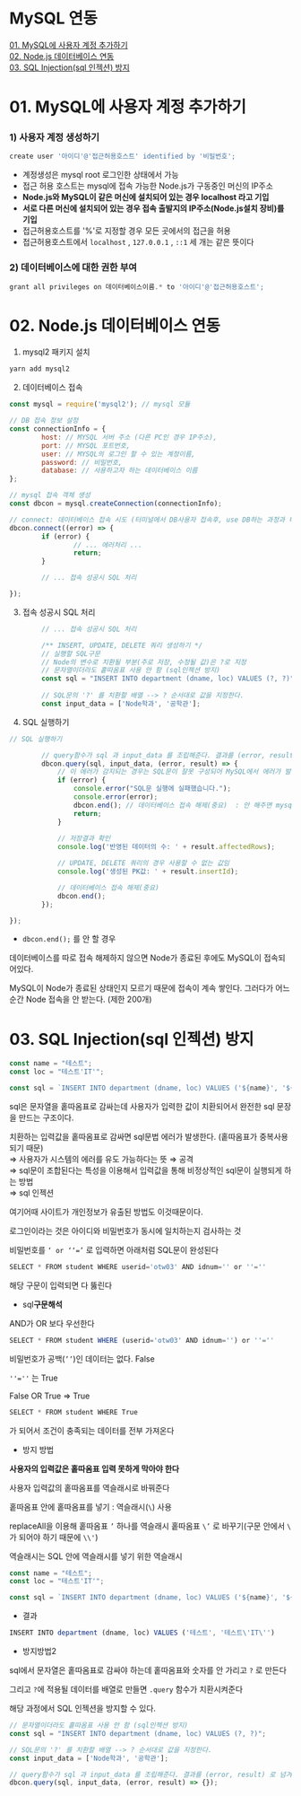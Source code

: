 # MySQL 연동
[01. MySQL에 사용자 계정 추가하기](#01-mysql에-사용자-계정-추가하기)  
[02. Node.js 데이터베이스 연동](#02-nodejs-데이터베이스-연동)  
[03. SQL Injection(sql 인젝션) 방지](#03-sql-injectionsql-인젝션-방지)  

# 01. MySQL에 사용자 계정 추가하기

### 1) 사용자 계정 생성하기

```powershell
create user '아이디'@'접근허용호스트' identified by '비밀번호';
```

- 계정생성은 mysql root 로그인한 상태에서 가능
- 접근 허용 호스트는 mysql에 접속 가능한 Node.js가 구동중인 머신의 IP주소
- **Node.js와 MySQL이 같은 머신에 설치되어 있는 경우 localhost 라고 기입**
- **서로 다른 머신에 설치되어 있는 경우 접속 출발지의 IP주소(Node.js설치 장비)를 기입**
- 접근허용호스트를 '%'로 지정할 경우 모든 곳에서의 접근을 허용
- 접근허용호스트에서 `localhost` , `127.0.0.1` , `::1` 세 개는 같은 뜻이다

### 2) 데이터베이스에 대한 권한 부여

```powershell
grant all privileges on 데이터베이스이름.* to '아이디'@'접근허용호스트'; 
```

# 02. Node.js 데이터베이스 연동

1) mysql2 패키지 설치

```powershell
yarn add mysql2
```

2) 데이터베이스 접속

```jsx
const mysql = require('mysql2'); // mysql 모듈

// DB 접속 정보 설정
const connectionInfo = {
		host: // MYSQL 서버 주소 (다른 PC인 경우 IP주소),
		port: // MYSQL 포트번호,
		user: // MYSQL의 로그인 할 수 있는 계정이름,
		password: // 비밀번호,
		database: // 사용하고자 하는 데이터베이스 이름
};

// mysql 접속 객체 생성
const dbcon = mysql.createConnection(connectionInfo);

// connect: 데이터베이스 접속 시도 (터미널에서 DB사용자 접속후, use DB하는 과정과 비슷함)
dbcon.connect((error) => {
		if (error) {
				// ... 에러처리 ...
				return;
		}

		// ... 접속 성공시 SQL 처리

});
```

3) 접속 성공시 SQL 처리

```jsx
		// ... 접속 성공시 SQL 처리

		/** INSERT, UPDATE, DELETE 쿼리 생성하기 */
		// 실행할 SQL구문
		// Node의 변수로 치환될 부분(주로 저장, 수정될 값)은 ?로 지정
		// 문자열이더라도 홑따옴표 사용 안 함 (sql인젝션 방지)
		const sql = "INSERT INTO department (dname, loc) VALUES (?, ?)";
		
		// SQL문의 '?' 를 치환할 배열 --> ? 순서대로 값을 지정한다.
		const input_data = ['Node학과', '공학관'];
```

4) SQL 실행하기

```jsx
// SQL 실행하기		

		// query함수가 sql 과 input_data 를 조립해준다. 결과를 (error, result) 로 넘겨줌
		dbcon.query(sql, input_data, (error, result) => {
		    // 이 에러가 감지되는 경우는 SQL문이 잘못 구성되어 MySQL에서 에러가 발생한 경우.
		    if (error) {
		        console.error("SQL문 실행에 실패했습니다.");
		        console.error(error);
		        dbcon.end(); // 데이터베이스 접속 해제(중요)  : 안 해주면 mysql이 node연결이 끊긴걸 모름
		        return;
		    }
		
		    // 저장결과 확인
		    console.log('반영된 데이터의 수: ' + result.affectedRows);

		    // UPDATE, DELETE 쿼리의 경우 사용할 수 없는 값임
		    console.log('생성된 PK값: ' + result.insertId);

		    // 데이터베이스 접속 해제(중요)
		    dbcon.end();
		});

});
```

- `dbcon.end();` 를 안 할 경우

데이터베이스를 따로 접속 해제하지 않으면 Node가 종료된 후에도 MySQL이 접속되어있다.  

MySQL이 Node가 종료된 상태인지 모르기 때문에 접속이 계속 쌓인다.  그러다가 어느순간 Node 접속을 안 받는다.  (제한 200개)  

# 03. SQL Injection(sql 인젝션) 방지

```jsx
const name = "테스트";
const loc = "테스트'IT'";

const sql = `INSERT INTO department (dname, loc) VALUES ('${name}', '${loc})`;
```

sql은 문자열을 홑따옴표로 감싸는데 사용자가 입력한 값이 치환되어서 완전한 sql 문장을 만드는 구조이다.  

치환하는 입력값을 홑따옴표로 감싸면 sql문법 에러가 발생한다.  (홑따옴표가 중복사용되기 때문)  
⇒ 사용자가 시스템의 에러를 유도 가능하다는 뜻 ⇒ 공격  
⇒ sql문이 조합된다는 특성을 이용해서 입력값을 통해 비정상적인 sql문이 실행되게 하는 방법  
⇒ sql 인젝션  

여기어때 사이트가 개인정보가 유출된 방법도 이것때문이다.  

로그인이라는 것은 아이디와 비밀번호가 동시에 일치하는지 검사하는 것  

비밀번호를 `‘ or ‘‘=’` 로 입력하면 아래처럼 SQL문이 완성된다  

```jsx
SELECT * FROM student WHERE userid='otw03' AND idnum='' or ''='' 
```

해당 구문이 입력되면 다 뚫린다  

- sql**구문해석**

AND가 OR 보다 우선한다  

```jsx
SELECT * FROM student WHERE (userid='otw03' AND idnum='') or ''='' 
```

비밀번호가 공백(`’’`)인 데이터는 없다. False  

`''=''` 는 True  

False OR True ⇒ True  

```jsx
SELECT * FROM student WHERE True
```

가 되어서 조건이 충족되는 데이터를 전부 가져온다  

- 방지 방법

**사용자의 입력값은 홑따옴표 입력 못하게 막아야 한다**  

사용자 입력값의 홑따옴표를 역슬래시로 바꿔준다  

홑따옴표 안에 홑따옴표를 넣기 : 역슬래시(`\`) 사용  

replaceAll을 이용해 홑따옴표 `’` 하나를 역슬래시 홑따옴표  `\’` 로 바꾸기(구문 안에서 `\` 가 되어야 하기 때문에 `\\'`)  

역슬래시는 SQL 안에 역슬래시를 넣기 위한 역슬래시  

```jsx
const name = "테스트";
const loc = "테스트'IT'";

const sql = `INSERT INTO department (dname, loc) VALUES ('${name}', '${loc.replaceAll("'", "\\'")}')`;
```

- 결과

```jsx
INSERT INTO department (dname, loc) VALUES ('테스트', '테스트\'IT\'')
```

- 방지방법2

sql에서 문자열은 홑따옴표로 감싸야 하는데 홑따옴표와 숫자를 안 가리고 `?` 로 만든다  

그리고 `?`에 적용될 데이터를 배열로 만들면 `.query` 함수가 치환시켜준다  

해당 과정에서 SQL 인젝션을 방지할 수 있다.  

```jsx
// 문자열이더라도 홑따옴표 사용 안 함 (sql인젝션 방지)
const sql = "INSERT INTO department (dname, loc) VALUES (?, ?)";

// SQL문의 '?' 를 치환할 배열 --> ? 순서대로 값을 지정한다.
const input_data = ['Node학과', '공학관'];

// query함수가 sql 과 input_data 를 조립해준다. 결과를 (error, result) 로 넘겨줌
dbcon.query(sql, input_data, (error, result) => {});
```

